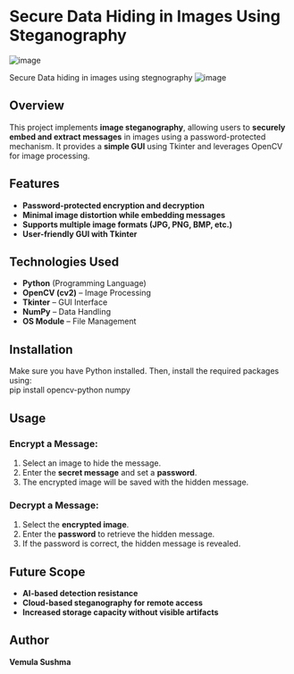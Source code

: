 # Secure Data Hiding in Images Using Steganography
![image](https://github.com/user-attachments/assets/dac8fdd0-7330-41ee-a95c-e437db7622ae)

Secure Data hiding in images using stegnography
![image](https://github.com/user-attachments/assets/591e0d95-d6f6-4963-bea8-594cfffbd406)
## Overview  
This project implements **image steganography**, allowing users to **securely embed and extract messages** in images using a password-protected mechanism. It provides a **simple GUI** using Tkinter and leverages OpenCV for image processing.  

## Features  
- **Password-protected encryption and decryption**  
- **Minimal image distortion while embedding messages**  
- **Supports multiple image formats (JPG, PNG, BMP, etc.)**  
- **User-friendly GUI with Tkinter**  

## Technologies Used  
- **Python** (Programming Language)  
- **OpenCV (cv2)** – Image Processing  
- **Tkinter** – GUI Interface  
- **NumPy** – Data Handling  
- **OS Module** – File Management  

## Installation  
Make sure you have Python installed. Then, install the required packages using:  
pip install opencv-python numpy

## Usage  
### Encrypt a Message:  
1. Select an image to hide the message.  
2. Enter the **secret message** and set a **password**.  
3. The encrypted image will be saved with the hidden message.  

### Decrypt a Message:  
1. Select the **encrypted image**.  
2. Enter the **password** to retrieve the hidden message.  
3. If the password is correct, the hidden message is revealed.  

## Future Scope  
- **AI-based detection resistance**  
- **Cloud-based steganography for remote access**  
- **Increased storage capacity without visible artifacts**  

## Author  
**Vemula Sushma**  
